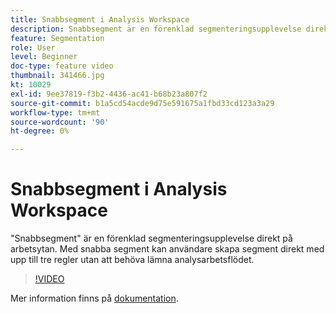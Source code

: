 ```yaml
---
title: Snabbsegment i Analysis Workspace
description: Snabbsegment är en förenklad segmenteringsupplevelse direkt på arbetsytan. Med snabbsegment kan användare skapa segment direkt med upp till tre regler utan att behöva lämna analysarbetsflödet.
feature: Segmentation
role: User
level: Beginner
doc-type: feature video
thumbnail: 341466.jpg
kt: 10029
exl-id: 9ee37819-f3b2-4436-ac41-b68b23a807f2
source-git-commit: b1a5cd54acde9d75e591675a1fbd33cd123a3a29
workflow-type: tm+mt
source-wordcount: '90'
ht-degree: 0%

---
```


# Snabbsegment i Analysis Workspace

&quot;Snabbsegment&quot; är en förenklad segmenteringsupplevelse direkt på arbetsytan. Med snabba segment kan användare skapa segment direkt med upp till tre regler utan att behöva lämna analysarbetsflödet.

>[!VIDEO](https://video.tv.adobe.com/v/341466/?quality=12&learn=on)

Mer information finns på [dokumentation](https://experienceleague.adobe.com/docs/analytics/analyze/analysis-workspace/components/segments/quick-segments.html).
